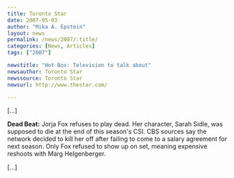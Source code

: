 ```yaml
---
title: Toronto Star
date: 2007-05-03
author: "Mika A. Epstein"
layout: news
permalink: /news/2007/:title/
categories: [News, Articles]
tags: ["2007"]

newstitle: "Hot Box: Television to talk about"
newsauthor: Toronto Star
newssource: Toronto Star
newsurl: http://www.thestar.com/

---
```


[...]

**Dead Beat:** Jorja Fox refuses to play dead. Her character, Sarah Sidle, was supposed to die at the end of this season's CSI. CBS sources say the network decided to kill her off after failing to come to a salary agreement for next season. Only Fox refused to show up on set, meaning expensive reshoots with Marg Helgenberger.

[...]
